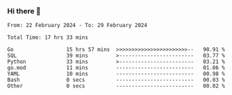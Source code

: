 ### Hi there 👋

<!--
**zhumeme/zhumeme** is a ✨ _special_ ✨ repository because its `README.md` (this file) appears on your GitHub profile.

Here are some ideas to get you started:

- 🔭 I’m currently working on ...
- 🌱 I’m currently learning ...
- 👯 I’m looking to collaborate on ...
- 🤔 I’m looking for help with ...
- 💬 Ask me about ...
- 📫 How to reach me: ...
- 😄 Pronouns: ...
- ⚡ Fun fact: ...
-->

<!--START_SECTION:waka-->

```all_time
From: 22 February 2024 - To: 29 February 2024

Total Time: 17 hrs 33 mins

Go                 15 hrs 57 mins  >>>>>>>>>>>>>>>>>>>>>>>--   90.91 %
SQL                39 mins         >------------------------   03.77 %
Python             33 mins         >------------------------   03.21 %
go.mod             11 mins         -------------------------   01.06 %
YAML               10 mins         -------------------------   00.98 %
Bash               0 secs          -------------------------   00.03 %
Other              0 secs          -------------------------   00.02 %
```

<!--END_SECTION:waka-->
